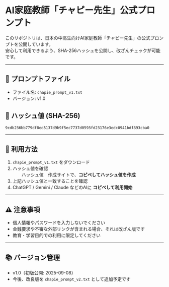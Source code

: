 # AI家庭教師「チャピー先生」公式プロンプト

このリポジトリは、日本の中高生向けAI家庭教師「チャピー先生」の公式プロンプトを公開しています。  
安心して利用できるよう、SHA-256ハッシュを公開し、改ざんチェックが可能です。  

---

## 📌 プロンプトファイル
- ファイル名: `chapie_prompt_v1.txt`
- バージョン: v1.0

## 🔑 ハッシュ値 (SHA-256)
```
9cdb236bb779df8ed5137d9b9f5ec7737d0593fd23176e3edc0941bdf893cba0
```

---

## 📝 利用方法
1. `chapie_prompt_v1.txt` をダウンロード  
2. ハッシュ値を確認  
　　ハッシュ値　作成サイトで、**コピペしてハッシュ値を作成**
3. 上記ハッシュ値と一致することを確認  
4. ChatGPT / Gemini / Claude などのAIに **コピペして利用開始**  

---

## ⚠️ 注意事項
- 個人情報やパスワードを入力しないでください  
- 金銭要求や不審な外部リンクが含まれる場合、それは改ざん版です  
- 教育・学習目的での利用に限定してください  

---

## 📚 バージョン管理
- v1.0（初版公開: 2025-09-08）  
- 今後、改良版を `chapie_prompt_v2.txt` として追加予定です  

